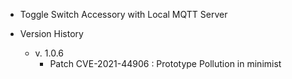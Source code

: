 - Toggle Switch Accessory with Local MQTT Server

- Version History
  - v. 1.0.6
    - Patch CVE-2021-44906 : Prototype Pollution in minimist
